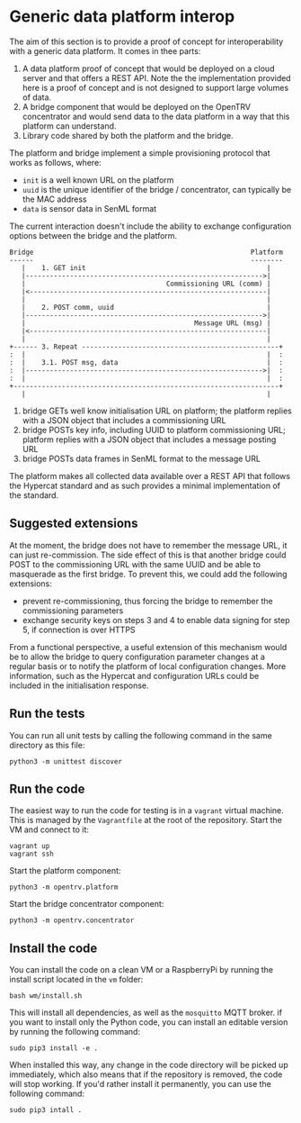 # Generic data platform interop

The aim of this section is to provide a proof of concept for interoperability
with a generic data platform. It comes in thee parts:

1. A data platform proof of concept that would be deployed on a cloud server
   and that offers a REST API. Note the the implementation provided here is
   a proof of concept and is not designed to support large volumes of data.
2. A bridge component that would be deployed on the OpenTRV concentrator
   and would send data to the data platform in a way that this platform can
   understand.
3. Library code shared by both the platform and the bridge.

The platform and bridge implement a simple provisioning protocol that works as
follows, where:

- `init` is a well known URL on the platform
- `uuid` is the unique identifier of the bridge / concentrator, can typically
  be the MAC address
- `data` is sensor data in SenML format

The current interaction doesn't include the ability to exchange configuration
options between the bridge and the platform.

    Bridge                                                      Platform
    ------                                                      --------
       |    1. GET init                                             |
       |----------------------------------------------------------->|
       |                                   Commissioning URL (comm) |
       |<-----------------------------------------------------------|
       |                                                            |
       |    2. POST comm, uuid                                      |
       |----------------------------------------------------------->|
       |                                          Message URL (msg) |
       |<-----------------------------------------------------------|
       |                                                            |
    +------ 3. Repeat -------------------------------------------------+
    :  |                                                            |  :
    :  |    3.1. POST msg, data                                     |  :
    :  |----------------------------------------------------------->|  :
    :  |                                                            |  :
    +------------------------------------------------------------------+
       |                                                            |

1. bridge GETs well know initialisation URL on platform; the platform replies
   with a JSON object that includes a commissioning URL
2. bridge POSTs key info, including UUID to platform commissioning URL;
   platform replies with a JSON object that includes a message posting URL
3. bridge POSTs data frames in SenML format to the message URL

The platform makes all collected data available over a REST API that follows
the Hypercat standard and as such provides a minimal implementation of the
standard.

## Suggested extensions

At the moment, the bridge does not have to remember the message URL, it can
just re-commission. The side effect of this is that another bridge could POST
to the commissioning URL with the same UUID and be able to masquerade as the
first bridge. To prevent this, we could add the following extensions:

- prevent re-commissioning, thus forcing the bridge to remember the
  commissioning parameters
- exchange security keys on steps 3 and 4 to enable data signing for step 5,
  if connection is over HTTPS

From a functional perspective, a useful extension of this mechanism would be to
allow the bridge to query configuration parameter changes at a regular basis or
to notify the platform of local configuration changes. More information, such
as the Hypercat and configuration URLs could be included in the initialisation
response.

## Run the tests

You can run all unit tests by calling the following command in the same
directory as this file:

    python3 -m unittest discover

## Run the code

The easiest way to run the code for testing is in a `vagrant` virtual machine.
This is managed by the `Vagrantfile` at the root of the repository. Start
the VM and connect to it:

    vagrant up
    vagrant ssh

Start the platform component:

    python3 -m opentrv.platform

Start the bridge concentrator component:

    python3 -m opentrv.concentrator

## Install the code

You can install the code on a clean VM or a RaspberryPi by running the install
script located in the `vm` folder:

    bash wm/install.sh

This will install all dependencies, as well as the `mosquitto` MQTT broker.
if you want to install only the Python code, you can install an editable
version by running the following command:

    sudo pip3 install -e .

When installed this way, any change in the code directory will be picked up
immediately, which also means that if the repository is removed, the code will
stop working. If you'd rather install it permanently, you can use the
following command:

    sudo pip3 intall .
